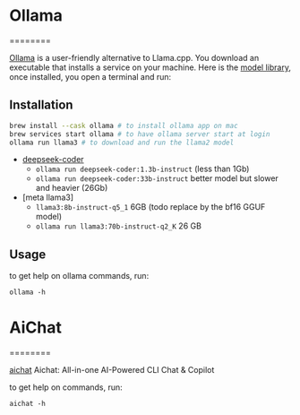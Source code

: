 # Ollama
========

[Ollama](https://ollama.ai/) is a  user-friendly alternative to Llama.cpp. You download an executable that installs a service on your machine. Here is the [model library](https://ollama.com/search), once installed, you open a terminal and run:


## Installation
```bash
brew install --cask ollama # to install ollama app on mac
brew services start ollama # to have ollama server start at login
ollama run llama3 # to download and run the llama2 model
```


* [deepseek-coder](https://ollama.com/library/deepseek-coder:1.3b-instruct)
    - `ollama run deepseek-coder:1.3b-instruct` (less than 1Gb)
    - `ollama run deepseek-coder:33b-instruct` better model but slower and heavier (26Gb)
* [meta llama3]
    - `llama3:8b-instruct-q5_1` 6GB (todo replace by the bf16 GGUF model)
    - `ollama run llama3:70b-instruct-q2_K`	26 GB

## Usage

to get help on ollama commands, run:
```
ollama -h
```





# AiChat
========

[aichat](https://github.com/sigoden/aichat) Aichat: All-in-one AI-Powered CLI Chat & Copilot

to get help on commands, run:
```
aichat -h
```



